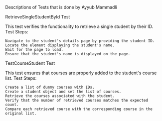 Descriptions of Tests that is done by Ayyub Mammadli
 
RetrieveSingleStudentById Test

This test verifies the functionality to retrieve a single student by their ID.
Test Steps:

    Navigate to the student's details page by providing the student ID.
    Locate the element displaying the student's name.
    Wait for the page to load.
    Ensure that the student's name is displayed on the page.

TestCourseStudent Test

This test ensures that courses are properly added to the student's course list.
Test Steps:

    Create a list of dummy courses with IDs.
    Create a student object and set the list of courses.
    Retrieve the courses associated with the student.
    Verify that the number of retrieved courses matches the expected count.
    Compare each retrieved course with the corresponding course in the original list.